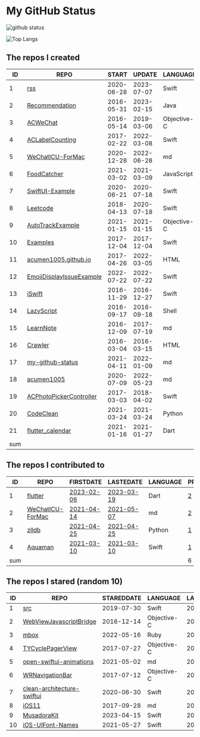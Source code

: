 # My GitHub Status

<img src="https://github-readme-stats-1.yihong0618.vercel.app/api?username=acumen1005&show_icons=true&&&hide_title=true&count_private=true" alt="github status" />

![Top Langs](https://github-readme-stats-1.yihong0618.vercel.app/api/top-langs/?username=acumen1005&layout=compact)

<!--START_SECTION:my_github-->
## The repos I created
| ID  |                                        REPO                                        |   START    |   UPDATE   |  LANGUAGE   | STARS |
|-----|------------------------------------------------------------------------------------|------------|------------|-------------|-------|
|   1 | [rss](https://github.com/acumen1005/rss)                                           | 2020-06-28 | 2023-07-07 | Swift       |    45 |
|   2 | [Recommendation](https://github.com/acumen1005/Recommendation)                     | 2016-05-31 | 2023-02-15 | Java        |    26 |
|   3 | [ACWeChat](https://github.com/acumen1005/ACWeChat)                                 | 2016-05-14 | 2019-03-06 | Objective-C |    14 |
|   4 | [ACLabelCounting](https://github.com/acumen1005/ACLabelCounting)                   | 2017-02-22 | 2022-03-08 | Swift       |    12 |
|   5 | [WeChatICU-ForMac](https://github.com/acumen1005/WeChatICU-ForMac)                 | 2020-12-28 | 2022-06-28 | md          |     6 |
|   6 | [FoodCatcher](https://github.com/acumen1005/FoodCatcher)                           | 2021-03-02 | 2021-03-09 | JavaScript  |     1 |
|   7 | [SwiftUI-Example](https://github.com/acumen1005/SwiftUI-Example)                   | 2020-06-21 | 2020-07-18 | Swift       |     1 |
|   8 | [Leetcode](https://github.com/acumen1005/Leetcode)                                 | 2018-04-13 | 2020-07-18 | Swift       |     1 |
|   9 | [AutoTrackExample](https://github.com/acumen1005/AutoTrackExample)                 | 2021-01-15 | 2021-01-15 | Objective-C |     0 |
|  10 | [Examples](https://github.com/acumen1005/Examples)                                 | 2017-12-04 | 2017-12-04 | Swift       |     0 |
|  11 | [acumen1005.github.io](https://github.com/acumen1005/acumen1005.github.io)         | 2017-04-26 | 2022-03-05 | HTML        |     0 |
|  12 | [EmojiDisplayIssueExample](https://github.com/acumen1005/EmojiDisplayIssueExample) | 2022-07-22 | 2022-07-22 | Swift       |     0 |
|  13 | [iSwift](https://github.com/acumen1005/iSwift)                                     | 2016-11-29 | 2016-12-27 | Swift       |     0 |
|  14 | [LazyScript](https://github.com/acumen1005/LazyScript)                             | 2016-09-17 | 2016-09-18 | Shell       |     0 |
|  15 | [LearnNote](https://github.com/acumen1005/LearnNote)                               | 2016-12-09 | 2017-07-19 | md          |     0 |
|  16 | [Crawler](https://github.com/acumen1005/Crawler)                                   | 2016-03-04 | 2016-03-15 | HTML        |     0 |
|  17 | [my-github-status](https://github.com/acumen1005/my-github-status)                 | 2021-04-11 | 2022-01-09 | md          |     0 |
|  18 | [acumen1005](https://github.com/acumen1005/acumen1005)                             | 2020-07-09 | 2022-05-23 | md          |     0 |
|  19 | [ACPhotoPickerController](https://github.com/acumen1005/ACPhotoPickerController)   | 2017-03-03 | 2018-04-02 | Swift       |     0 |
|  20 | [CodeClean](https://github.com/acumen1005/CodeClean)                               | 2021-03-24 | 2021-03-24 | Python      |     0 |
|  21 | [flutter_calendar](https://github.com/acumen1005/flutter_calendar)                 | 2021-01-16 | 2021-01-27 | Dart        |     0 |
| sum |                                                                                    |            |            |             |   106 |

## The repos I contributed to
| ID  |                               REPO                                |                              FIRSTDATE                              |                              LASTEDATE                              | LANGUAGE |                                        PRCOUNT                                         |
|-----|-------------------------------------------------------------------|---------------------------------------------------------------------|---------------------------------------------------------------------|----------|----------------------------------------------------------------------------------------|
|   1 | [flutter](https://github.com/flutter/flutter)                     | [2023-02-06](https://github.com/flutter/flutter/pull/120081)        | [2023-03-19](https://github.com/flutter/flutter/pull/122973)        | Dart     | [2](https://github.com/flutter/flutter/pulls?q=is%3Apr+author%3Aacumen1005)            |
|   2 | [WeChatICU-ForMac](https://github.com/MustangYM/WeChatICU-ForMac) | [2021-04-14](https://github.com/MustangYM/WeChatICU-ForMac/pull/32) | [2021-05-07](https://github.com/MustangYM/WeChatICU-ForMac/pull/35) | md       | [2](https://github.com/MustangYM/WeChatICU-ForMac/pulls?q=is%3Apr+author%3Aacumen1005) |
|   3 | [zlldb](https://github.com/everettjf/zlldb)                       | [2021-04-25](https://github.com/everettjf/zlldb/pull/3)             | [2021-04-25](https://github.com/everettjf/zlldb/pull/3)             | Python   | [1](https://github.com/everettjf/zlldb/pulls?q=is%3Apr+author%3Aacumen1005)            |
|   4 | [Aquaman](https://github.com/bawn/Aquaman)                        | [2021-03-10](https://github.com/bawn/Aquaman/pull/7)                | [2021-03-10](https://github.com/bawn/Aquaman/pull/7)                | Swift    | [1](https://github.com/bawn/Aquaman/pulls?q=is%3Apr+author%3Aacumen1005)               |
| sum |                                                                   |                                                                     |                                                                     |          |                                                                                      6 |

## The repos I stared (random 10)
| ID |                                        REPO                                        | STAREDDATE |  LANGUAGE   | LATESTUPDATE |
|----|------------------------------------------------------------------------------------|------------|-------------|--------------|
|  1 | [src](https://github.com/chenhuaizhe/src)                                          | 2019-07-30 | Swift       | 2022-09-12   |
|  2 | [WebViewJavascriptBridge](https://github.com/marcuswestin/WebViewJavascriptBridge) | 2016-12-14 | Objective-C | 2023-08-21   |
|  3 | [mbox](https://github.com/MBoxPlus/mbox)                                           | 2022-05-16 | Ruby        | 2023-08-22   |
|  4 | [TYCyclePagerView](https://github.com/12207480/TYCyclePagerView)                   | 2017-07-27 | Objective-C | 2023-08-22   |
|  5 | [open-swiftui-animations](https://github.com/amosgyamfi/open-swiftui-animations)   | 2021-05-02 | md          | 2023-08-22   |
|  6 | [WRNavigationBar](https://github.com/wangrui460/WRNavigationBar)                   | 2017-07-12 | Objective-C | 2023-08-18   |
|  7 | [clean-architecture-swiftui](https://github.com/nalexn/clean-architecture-swiftui) | 2020-06-30 | Swift       | 2023-08-22   |
|  8 | [iOS11](https://github.com/2877025939/iOS11)                                       | 2017-09-28 | md          | 2023-03-19   |
|  9 | [MusadoraKit](https://github.com/rryam/MusadoraKit)                                | 2023-04-15 | Swift       | 2023-08-15   |
| 10 | [iOS-UIFont-Names](https://github.com/lionhylra/iOS-UIFont-Names)                  | 2021-05-27 | Swift       | 2023-07-17   |

<!--END_SECTION:my_github-->